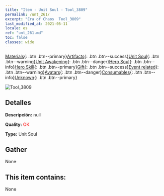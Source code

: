 ```yaml
---
title: "Item - Unit Soul - Tool_3809"
permalink: /unt_261/
excerpt: "Era of Chaos  Tool_3809"
last_modified_at: 2021-05-11
locale: es
ref: "unt_261.md"
toc: false
classes: wide
---
```

 [Materials](/ItemsES/){: .btn .btn--primary}[Artifacts](/ItemsES/Artifacts/){: .btn .btn--success}[Unit Soul](/ItemsES/UnitSoul/){: .btn .btn--warning}[Unit Awakening](/ItemsES/UnitAwakening/){: .btn .btn--danger}[Hero Soul](/ItemsES/HeroSoul/){: .btn .btn--info}[Hero Skill](/ItemsES/HeroSkill/){: .btn .btn--primary}[Gift](/ItemsES/Gift/){: .btn .btn--success}[Event related](/ItemsES/Events/){: .btn .btn--warning}[Avatars](/ItemsES/Avatars/){: .btn .btn--danger}[Consumables](/ItemsES/Consumables/){: .btn .btn--info}[Unknown](/ItemsES/Unknown/){: .btn .btn--primary}

 ![Tool_3809](/images/u/ti_baihu.jpg)

## Detalles
 **Descripción:** null

 **Quality:** <span style="color: #FF0000">OK</span>

 **Type:** Unit Soul

## Gather

  None

## This item contains:

  None

